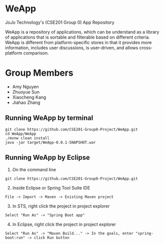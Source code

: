 # WeApp
JoJo Technology's (CSE201 Group 0) App Repository 

WeApp is a repository of applications, which can be understand as a library of applications that is sortable and filterable based on different criteria. 
WeApp is different from platform-specific stores in that it provides more information, includes user discussions, is user-driven, and allows cross-platform comparison.

# Group Members 
- Amy Nguyen 
- Zhuoyue Sun
- Xiaocheng Kang
- Jiahao Zhang

## Running WeApp by terminal

```
git clone https://github.com/CSE201-Group0-Project/WeApp.git
cd WeApp/WeApp
./mvnw clean install
java -jar target/WeApp-0.0.1-SNAPSHOT.war
```

## Running WeApp by Eclipse

1. On the command line 

```
git clone https://github.com/CSE201-Group0-Project/WeApp.git
```
2. Inside Eclipse or Spring Tool Suite IDE
```
File -> Import -> Maven -> Existing Maven project
```

3. In STS, right click the project in project explorer 
```
Select "Run As" -> "Spring Boot app"
```
4. In Eclipse, right click the project in project explorer 
```
Select "Run As" -> "Maven Build..." -> In the goals, enter "spring-boot:run" -> click Run button
```
